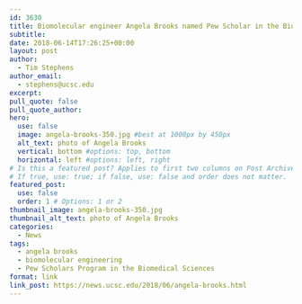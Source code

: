 ```yaml
---
id: 3630
title: Biomolecular engineer Angela Brooks named Pew Scholar in the Biomedical Sciences
subtitle:
date: 2018-06-14T17:26:25+00:00
layout: post
author:
  - Tim Stephens
author_email:
  - stephens@ucsc.edu
excerpt: 
pull_quote: false
pull_quote_author:
hero:
  use: false
  image: angela-brooks-350.jpg #best at 1000px by 450px
  alt_text: photo of Angela Brooks
  vertical: bottom #options: top, bottom
  horizontal: left #options: left, right
# Is this a featured post? Applies to first two columns on Post Archive Page.
# If true, use: true; if false, use: false and order does not matter.
featured_post:
  use: false
  order: 1 # Options: 1 or 2
thumbnail_image: angela-brooks-350.jpg
thumbnail_alt_text: photo of Angela Brooks
categories:
  - News
tags:
  - angela brooks
  - biomolecular engineering
  - Pew Scholars Program in the Biomedical Sciences
format: link
link_post: https://news.ucsc.edu/2018/06/angela-brooks.html 
---
```

